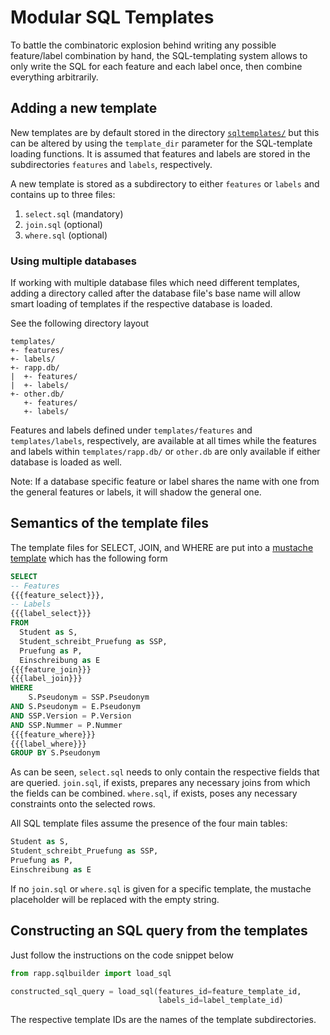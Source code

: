 # Modular SQL Templates

To battle the combinatoric explosion behind writing any possible
feature/label combination by hand,
the SQL-templating system allows to only write the SQL for each
feature and each label once, then combine everything arbitrarily.

## Adding a new template

New templates are by default stored in
the directory [`sqltemplates/`](../sqltemplates/) but this can be altered
by using the `template_dir` parameter for the SQL-template loading functions.
It is assumed that
features and labels are stored in the subdirectories `features` and `labels`,
respectively.

A new template is stored as a subdirectory to either `features` or `labels`
and contains up to three files:

1. `select.sql` (mandatory)
2. `join.sql` (optional)
3. `where.sql` (optional)

### Using multiple databases

If working with multiple database files which need different templates,
adding a directory called after the database file's base name will allow
smart loading of templates if the respective database is loaded.

See the following directory layout

```directory
templates/
+- features/
+- labels/
+- rapp.db/
|  +- features/
|  +- labels/
+- other.db/
   +- features/
   +- labels/
```

Features and labels defined under `templates/features` and `templates/labels`,
respectively, are available at all times while the features and labels
within `templates/rapp.db/` or `other.db` are only available if either database
is loaded as well.

Note: If a database specific feature or label shares the name with one from the
general features or labels, it will shadow the general one.

## Semantics of the template files

The template files for SELECT, JOIN, and WHERE
are put into a [mustache template](../sqltemplates/basetemplate.sql)
which has the following form

```sql
SELECT
-- Features
{{{feature_select}}},
-- Labels
{{{label_select}}}
FROM
  Student as S,
  Student_schreibt_Pruefung as SSP,
  Pruefung as P,
  Einschreibung as E
{{{feature_join}}}
{{{label_join}}}
WHERE
    S.Pseudonym = SSP.Pseudonym
AND S.Pseudonym = E.Pseudonym
AND SSP.Version = P.Version
AND SSP.Nummer = P.Nummer
{{{feature_where}}}
{{{label_where}}}
GROUP BY S.Pseudonym
```

As can be seen, `select.sql` needs to only contain the respective fields that
are queried.
`join.sql`, if exists, prepares any necessary joins from which the fields can
be combined.
`where.sql`, if exists, poses any necessary constraints onto the selected rows.

All SQL template files assume the presence of the four main tables:

```sql
Student as S,
Student_schreibt_Pruefung as SSP,
Pruefung as P,
Einschreibung as E
```

If no `join.sql` or `where.sql` is given for a specific template,
the mustache placeholder will be replaced with the empty string.

## Constructing an SQL query from the templates

Just follow the instructions on the code snippet below

```python
from rapp.sqlbuilder import load_sql

constructed_sql_query = load_sql(features_id=feature_template_id,
                                 labels_id=label_template_id)
```

The respective template IDs are the names of the template
subdirectories.
